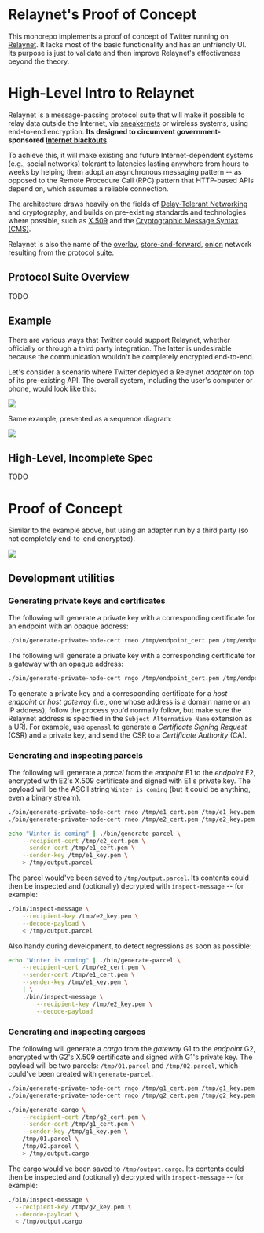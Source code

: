 # Relaynet's Proof of Concept

This monorepo implements a proof of concept of Twitter running on [Relaynet](https://relaynet.link). It lacks  most of the basic functionality and has an unfriendly UI. Its purpose is just to validate and then improve Relaynet's effectiveness beyond the theory.

# High-Level Intro to Relaynet

Relaynet is a message-passing protocol suite that will make it possible to relay data outside the Internet, via [sneakernets](https://en.wikipedia.org/wiki/Sneakernet) or wireless systems, using end-to-end encryption. **Its designed to circumvent government-sponsored [Internet blackouts](https://www.accessnow.org/keepiton/).**

To achieve this, it will make existing and future Internet-dependent systems (e.g., social networks) tolerant to latencies lasting anywhere from hours to weeks by helping them adopt an asynchronous messaging pattern -- as opposed to the Remote Procedure Call (RPC) pattern that HTTP-based APIs depend on, which assumes a reliable connection.

The architecture draws heavily on the fields of [Delay-Tolerant Networking](https://en.wikipedia.org/wiki/Delay-tolerant_networking) and cryptography, and builds on pre-existing standards and technologies where possible, such as [X.509](https://en.wikipedia.org/wiki/X.509) and the [Cryptographic Message Syntax (CMS)](https://en.wikipedia.org/wiki/Cryptographic_Message_Syntax).

Relaynet is also the name of the [overlay](https://en.wikipedia.org/wiki/Overlay_network), [store-and-forward](https://en.wikipedia.org/wiki/Store_and_forward), [onion](https://en.wikipedia.org/wiki/Onion_routing) network resulting from the protocol suite.

## Protocol Suite Overview

TODO

## Example

There are various ways that Twitter could support Relaynet, whether officially or through a third party integration. The latter is undesirable because the communication wouldn't be completely encrypted end-to-end.

Let's consider a scenario where Twitter deployed a Relaynet _adapter_ on top of its pre-existing API. The overall system, including the user's computer or phone, would look like this:

![](diagrams/relaynet-twitter-level1.png)

Same example, presented as a sequence diagram:

![](diagrams/twitter-sequence.png)

## High-Level, Incomplete Spec

TODO

# Proof of Concept

Similar to the example above, but using an adapter run by a third party (so not completely end-to-end encrypted).

![](diagrams/relaynet-twitter-level3.png)

## Development utilities

### Generating private keys and certificates

The following will generate a private key with a corresponding certificate for an endpoint with an opaque address:

```bash
./bin/generate-private-node-cert rneo /tmp/endpoint_cert.pem /tmp/endpoint_key.pem
```

The following will generate a private key with a corresponding certificate for a gateway with an opaque address:

```bash
./bin/generate-private-node-cert rngo /tmp/endpoint_cert.pem /tmp/endpoint_key.pem
```

To generate a private key and a corresponding certificate for a _host endpoint_ or _host gateway_ (i.e., one whose address is a domain name or an IP address), follow the process you'd normally follow, but make sure the Relaynet address is specified in the `Subject Alternative Name` extension as a URI. For example, use `openssl` to generate a _Certificate Signing Request_ (CSR) and a private key, and send the CSR to a _Certificate Authority_ (CA).

### Generating and inspecting parcels

The following will generate a _parcel_ from the _endpoint_ E1 to the _endpoint_ E2, encrypted with E2's X.509 certificate and signed with E1's private key. The payload will be the ASCII string `Winter is coming` (but it could be anything, even a binary stream).

```bash
./bin/generate-private-node-cert rneo /tmp/e1_cert.pem /tmp/e1_key.pem
./bin/generate-private-node-cert rneo /tmp/e2_cert.pem /tmp/e2_key.pem

echo "Winter is coming" | ./bin/generate-parcel \
    --recipient-cert /tmp/e2_cert.pem \
    --sender-cert /tmp/e1_cert.pem \
    --sender-key /tmp/e1_key.pem \
    > /tmp/output.parcel
```

The parcel would've been saved to `/tmp/output.parcel`. Its contents could then be inspected and (optionally) decrypted with `inspect-message` -- for example:

```bash
./bin/inspect-message \
    --recipient-key /tmp/e2_key.pem \
    --decode-payload \
    < /tmp/output.parcel
```

Also handy during development, to detect regressions as soon as possible:

```bash
echo "Winter is coming" | ./bin/generate-parcel \
    --recipient-cert /tmp/e2_cert.pem \
    --sender-cert /tmp/e1_cert.pem \
    --sender-key /tmp/e1_key.pem \
    | \
    ./bin/inspect-message \
        --recipient-key /tmp/e2_key.pem \
        --decode-payload
```

### Generating and inspecting cargoes

The following will generate a _cargo_ from the _gateway_ G1 to the _endpoint_ G2, encrypted with G2's X.509 certificate and signed with G1's private key. The payload will be two parcels: `/tmp/01.parcel` and `/tmp/02.parcel`, which could've been created with `generate-parcel`.

```bash
./bin/generate-private-node-cert rngo /tmp/g1_cert.pem /tmp/g1_key.pem
./bin/generate-private-node-cert rngo /tmp/g2_cert.pem /tmp/g2_key.pem

./bin/generate-cargo \
    --recipient-cert /tmp/g2_cert.pem \
    --sender-cert /tmp/g1_cert.pem \
    --sender-key /tmp/g1_key.pem \
    /tmp/01.parcel \
    /tmp/02.parcel \
    > /tmp/output.cargo
```

The cargo would've been saved to `/tmp/output.cargo`. Its contents could then be inspected and (optionally) decrypted with `inspect-message` -- for example:

```bash
./bin/inspect-message \
  --recipient-key /tmp/g2_key.pem \
  --decode-payload \
  < /tmp/output.cargo
```
